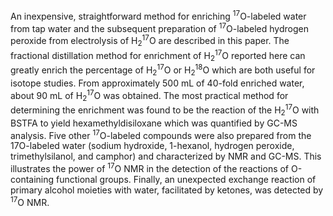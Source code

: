 An inexpensive, straightforward method for enriching <sup>17</sup>O-labeled water from tap water and the subsequent preparation of <sup>17</sup>O-labeled hydrogen peroxide from electrolysis of H<sub>2</sub><sup>17</sup>O are described in this paper. The fractional distillation method for enrichment of H<sub>2</sub><sup>17</sup>O reported here can greatly enrich the percentage of H<sub>2</sub><sup>17</sup>O or H<sub>2</sub><sup>18</sup>O which are both useful for isotope studies. From approximately 500 mL of 40-fold enriched water, about 90 mL of H<sub>2</sub><sup>17</sup>O was obtained. The most practical method for determining the enrichment was found to be the reaction of the H<sub>2</sub><sup>17</sup>O with BSTFA to yield hexamethyldisiloxane which was quantified by GC-MS analysis. Five other <sup>17</sup>O-labeled compounds were also prepared from the 17O-labeled water (sodium hydroxide, 1-hexanol, hydrogen peroxide, trimethylsilanol, and camphor) and characterized by NMR and GC-MS. This illustrates the power of <sup>17</sup>O NMR in the detection of the reactions of O-containing functional groups. Finally, an unexpected exchange reaction of primary alcohol moieties with water, facilitated by ketones, was detected by <sup>17</sup>O NMR.

